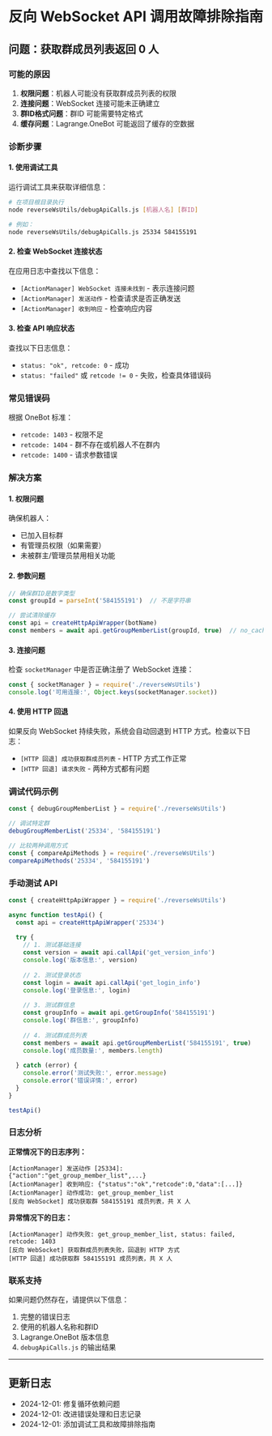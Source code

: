 # 反向 WebSocket API 调用故障排除指南

## 问题：获取群成员列表返回 0 人

### 可能的原因

1. **权限问题**：机器人可能没有获取群成员列表的权限
2. **连接问题**：WebSocket 连接可能未正确建立
3. **群ID格式问题**：群ID 可能需要特定格式
4. **缓存问题**：Lagrange.OneBot 可能返回了缓存的空数据

### 诊断步骤

#### 1. 使用调试工具

运行调试工具来获取详细信息：

```bash
# 在项目根目录执行
node reverseWsUtils/debugApiCalls.js [机器人名] [群ID]

# 例如：
node reverseWsUtils/debugApiCalls.js 25334 584155191
```

#### 2. 检查 WebSocket 连接状态

在应用日志中查找以下信息：
- `[ActionManager] WebSocket 连接未找到` - 表示连接问题
- `[ActionManager] 发送动作` - 检查请求是否正确发送
- `[ActionManager] 收到响应` - 检查响应内容

#### 3. 检查 API 响应状态

查找以下日志信息：
- `status: "ok", retcode: 0` - 成功
- `status: "failed"` 或 `retcode != 0` - 失败，检查具体错误码

### 常见错误码

根据 OneBot 标准：
- `retcode: 1403` - 权限不足
- `retcode: 1404` - 群不存在或机器人不在群内
- `retcode: 1400` - 请求参数错误

### 解决方案

#### 1. 权限问题

确保机器人：
- 已加入目标群
- 有管理员权限（如果需要）
- 未被群主/管理员禁用相关功能

#### 2. 参数问题

```javascript
// 确保群ID是数字类型
const groupId = parseInt('584155191')  // 不是字符串

// 尝试清除缓存
const api = createHttpApiWrapper(botName)
const members = await api.getGroupMemberList(groupId, true)  // no_cache=true
```

#### 3. 连接问题

检查 `socketManager` 中是否正确注册了 WebSocket 连接：

```javascript
const { socketManager } = require('./reverseWsUtils')
console.log('可用连接:', Object.keys(socketManager.socket))
```

#### 4. 使用 HTTP 回退

如果反向 WebSocket 持续失败，系统会自动回退到 HTTP 方式。检查以下日志：
- `[HTTP 回退] 成功获取群成员列表` - HTTP 方式工作正常
- `[HTTP 回退] 请求失败` - 两种方式都有问题

### 调试代码示例

```javascript
const { debugGroupMemberList } = require('./reverseWsUtils')

// 调试特定群
debugGroupMemberList('25334', '584155191')

// 比较两种调用方式
const { compareApiMethods } = require('./reverseWsUtils')
compareApiMethods('25334', '584155191')
```

### 手动测试 API

```javascript
const { createHttpApiWrapper } = require('./reverseWsUtils')

async function testApi() {
  const api = createHttpApiWrapper('25334')
  
  try {
    // 1. 测试基础连接
    const version = await api.callApi('get_version_info')
    console.log('版本信息:', version)
    
    // 2. 测试登录状态
    const login = await api.callApi('get_login_info')
    console.log('登录信息:', login)
    
    // 3. 测试群信息
    const groupInfo = await api.getGroupInfo('584155191')
    console.log('群信息:', groupInfo)
    
    // 4. 测试群成员列表
    const members = await api.getGroupMemberList('584155191', true)
    console.log('成员数量:', members.length)
    
  } catch (error) {
    console.error('测试失败:', error.message)
    console.error('错误详情:', error)
  }
}

testApi()
```

### 日志分析

**正常情况下的日志序列：**
```
[ActionManager] 发送动作 [25334]: {"action":"get_group_member_list",...}
[ActionManager] 收到响应: {"status":"ok","retcode":0,"data":[...]}
[ActionManager] 动作成功: get_group_member_list
[反向 WebSocket] 成功获取群 584155191 成员列表，共 X 人
```

**异常情况下的日志：**
```
[ActionManager] 动作失败: get_group_member_list, status: failed, retcode: 1403
[反向 WebSocket] 获取群成员列表失败，回退到 HTTP 方式
[HTTP 回退] 成功获取群 584155191 成员列表，共 X 人
```

### 联系支持

如果问题仍然存在，请提供以下信息：
1. 完整的错误日志
2. 使用的机器人名称和群ID
3. Lagrange.OneBot 版本信息
4. `debugApiCalls.js` 的输出结果

---

## 更新日志

- 2024-12-01: 修复循环依赖问题
- 2024-12-01: 改进错误处理和日志记录
- 2024-12-01: 添加调试工具和故障排除指南 